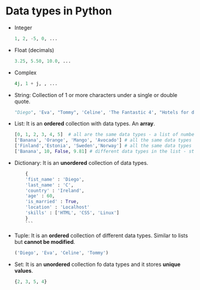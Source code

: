 # Data types in Python

- Integer
    ```py
    1, 2, -5, 0, ...
    ```
- Float (decimals)
    ```py
    3.25, 5.50, 10.0, ... 
    ```
- Complex
    ```py
    4j, 1 + j, , ...
    ```
- String: Collection of 1 or more characters under a single or double quote.
    ```py
    "Diego", 'Eva', "Tommy", 'Celine', 'The Fantastic 4', "Hotels for dogs", ...
    ```
- List: It is an **ordered** collection with data types. An **array**.
    ```py
    [0, 1, 2, 3, 4, 5]  # all are the same data types - a list of numbers
    ['Banana', 'Orange', 'Mango', 'Avocado'] # all the same data types - a list of strings (fruits)
    ['Finland','Estonia', 'Sweden','Norway'] # all the same data types - a list of strings (countries)
    ['Banana', 10, False, 9.81] # different data types in the list - string, integer, boolean and float
    ```
- Dictionary: It is an **unordered** collection of data types.
    ```py
        {
        'fist_name' : 'Diego',
        'last_name' : 'C',
        'country' : 'Ireland',
        'age' : 60,
        'is_married' : True,
        'location' : 'Localhost'
        'skills' : ['HTML', 'CSS', 'Linux']
        }
        ```
- Tuple: It is an **ordered** collection of different data types. Similar to lists but **cannot be modified**.
    ```py
    ('Diego', 'Eva', 'Celine', 'Tommy')
    ```
- Set: It is an **unordered** collection fo data types and it stores **unique values**.
    ```py
    {2, 3, 5, 4}
    ```